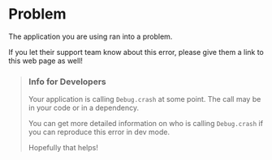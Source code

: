 # Problem

The application you are using ran into a problem.

If you let their support team know about this error, please give them a link to this web page as well!


> ### Info for Developers
>
> Your application is calling `Debug.crash` at some point. The call may be in your code or in a dependency.
>
> You can get more detailed information on who is calling `Debug.crash` if you can reproduce this error in dev mode.
>
> Hopefully that helps!
